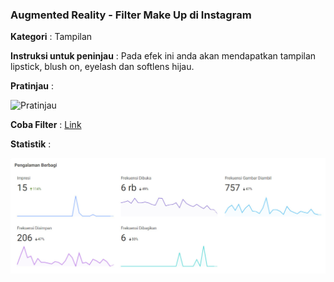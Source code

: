 ### Augmented Reality - Filter Make Up di Instagram

**Kategori** : Tampilan

**Instruksi untuk peninjau** : Pada efek ini anda akan mendapatkan tampilan lipstick, blush on, eyelash dan softlens hijau. 

**Pratinjau** :

![Pratinjau](assets/Hasil.gif)

**Coba Filter** : [Link](https://www.instagram.com/ar/449383966443594/?ch=ODEwYmUxMWQyNTdlNjY0NzI0MGMxYzgxZjhjOWUyNDM%3D )

**Statistik** :

![Statistik](assets/statistik.jpg)
